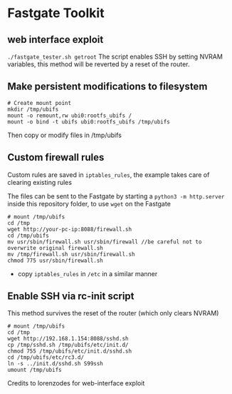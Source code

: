 # Fastgate Toolkit

## web interface exploit
`./fastgate_tester.sh getroot`
The script enables SSH by setting NVRAM variables, this method will be reverted
by a reset of the router.

## Make persistent modifications to filesystem
```
# Create mount point
mkdir /tmp/ubifs
mount -o remount,rw ubi0:rootfs_ubifs /
mount -o bind -t ubifs ubi0:rootfs_ubifs /tmp/ubifs
```
Then copy or modify files in /tmp/ubifs

## Custom firewall rules
Custom rules are saved in `iptables_rules`, the example takes care of clearing
existing rules

The files can be sent to the Fastgate by starting a `python3 -m http.server`
inside this repository folder, to use `wget` on the Fastgate
```
# mount /tmp/ubifs
cd /tmp
wget http://your-pc-ip:8088/firewall.sh
cd /tmp/ubifs
mv usr/sbin/firewall.sh usr/sbin/firewall //be careful not to overwrite original firewall.sh
mv /tmp/firewall.sh usr/sbin/firewall.sh
chmod 775 usr/sbin/firewall.sh
```
- copy `iptables_rules` in `/etc` in a similar manner

## Enable SSH via rc-init script
This method survives the reset of the router (which only clears NVRAM)
```
# mount /tmp/ubifs
cd /tmp
wget http://192.168.1.154:8088/sshd.sh
cp /tmp/sshd.sh /tmp/ubifs/etc/init.d/
chmod 755 /tmp/ubifs/etc/init.d/sshd.sh
cd /tmp/ubifs/etc/rc3.d/
ln -s ../init.d/sshd.sh S99ssh
umount /tmp/ubifs
```

Credits to lorenzodes for web-interface exploit
